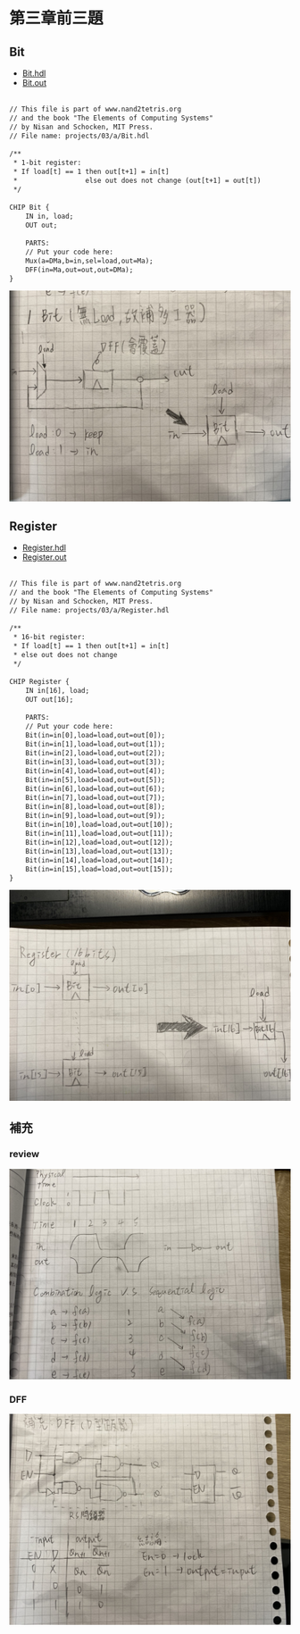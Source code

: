 # 第三章前三題

## Bit
* [Bit.hdl](https://github.com/cycyucheng1010/co109a/blob/master/03/a/Bit.hdl)
* [Bit.out](https://github.com/cycyucheng1010/co109a/blob/master/03/a/Bit.out)
<pre><code>
// This file is part of www.nand2tetris.org
// and the book "The Elements of Computing Systems"
// by Nisan and Schocken, MIT Press.
// File name: projects/03/a/Bit.hdl

/**
 * 1-bit register:
 * If load[t] == 1 then out[t+1] = in[t]
 *                 else out does not change (out[t+1] = out[t])
 */

CHIP Bit {
    IN in, load;
    OUT out;

    PARTS:
    // Put your code here:
    Mux(a=DMa,b=in,sel=load,out=Ma);
    DFF(in=Ma,out=out,out=DMa);
}
</code></pre>
![bit](https://github.com/cycyucheng1010/co109a/blob/master/03/a/bit.jpg)
## Register
* [Register.hdl](https://github.com/cycyucheng1010/co109a/blob/master/03/a/Register.hdl)
* [Register.out](https://github.com/cycyucheng1010/co109a/blob/master/03/a/Register.out)

<pre><code>
// This file is part of www.nand2tetris.org
// and the book "The Elements of Computing Systems"
// by Nisan and Schocken, MIT Press.
// File name: projects/03/a/Register.hdl

/**
 * 16-bit register:
 * If load[t] == 1 then out[t+1] = in[t]
 * else out does not change
 */

CHIP Register {
    IN in[16], load;
    OUT out[16];

    PARTS:
    // Put your code here:
    Bit(in=in[0],load=load,out=out[0]);
    Bit(in=in[1],load=load,out=out[1]);
    Bit(in=in[2],load=load,out=out[2]);
    Bit(in=in[3],load=load,out=out[3]);
    Bit(in=in[4],load=load,out=out[4]);
    Bit(in=in[5],load=load,out=out[5]);
    Bit(in=in[6],load=load,out=out[6]);
    Bit(in=in[7],load=load,out=out[7]);
    Bit(in=in[8],load=load,out=out[8]);
    Bit(in=in[9],load=load,out=out[9]);
    Bit(in=in[10],load=load,out=out[10]);
    Bit(in=in[11],load=load,out=out[11]);
    Bit(in=in[12],load=load,out=out[12]);
    Bit(in=in[13],load=load,out=out[13]);
    Bit(in=in[14],load=load,out=out[14]);
    Bit(in=in[15],load=load,out=out[15]);
}
</code></pre>
![Register](https://github.com/cycyucheng1010/co109a/blob/master/03/a/register.jpg)
## 補充
### review
![Combination vs Swquential.jpg](https://github.com/cycyucheng1010/co109a/blob/master/03/a/Combination%20vs%20Swquential.jpg)
### DFF
![DFF](https://github.com/cycyucheng1010/co109a/blob/master/03/a/DFF.jpg)
